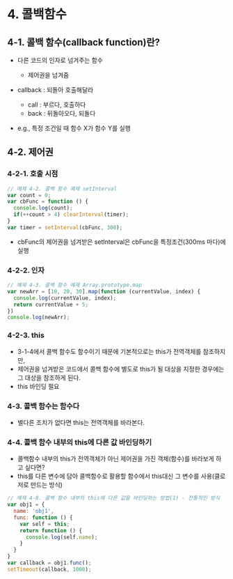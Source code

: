 # 4. 콜백함수

## 4-1. 콜백 함수(callback function)란?
- 다른 코드의 인자로 넘겨주는 함수
  - 제어권을 넘겨줌

- callback : 되돌아 호출해달라
  - call : 부르다, 호출하다
  - back : 뒤돌아오다, 되돌다

- e.g., 특정 조건일 때 함수 X가 함수 Y를 실행

## 4-2. 제어권

### 4-2-1. 호출 시점
```js
// 예제 4-2. 콜백 함수 예제 setInterval
var count = 0;
var cbFunc = function () {
  console.log(count);
  if(++count > 4) clearInterval(timer);
}
var timer = setInterval(cbFunc, 300);
```
- cbFunc의 제어권을 넘겨받은 setInterval은 cbFunc을 특정조건(300ms 마다)에 실행

### 4-2-2. 인자
```js
// 예제 4-3. 콜백 함수 예제 Array.prototype.map
var newArr = [10, 20, 30].map(function (currentValue, index) {
  console.log(currentValue, index);
  return currentValue + 5;
})
console.log(newArr);
```

### 4-2-3. this
- 3-1-4에서 콜백 함수도 함수이기 때문에 기본적으로는 this가 전역객체를 참조하지만,
- 제어권을 넘겨받은 코드에서 콜백 함수에 별도로 this가 될 대상을 지정한 경우에는 그 대상을 참조하게 된다.
- this 바인딩 필요

### 4-3. 콜백 함수는 함수다
- 별다른 조치가 없다면 this는 전역객체를 바라본다.

### 4-4. 콜백 함수 내부의 this에 다른 값 바인딩하기
- 콜백함수 내부의 this가 전역객체가 아닌 제어권을 가진 객체(함수)를 바라보게 하고 싶다면?
- this를 다른 변수에 담아 콜백함수로 활용할 함수에서 this대신 그 변수를 사용(클로저로 만드는 방식)

```js
// 예제 4-8. 콜백 함수 내부의 this에 다른 값을 바인딩하는 방법(1) - 전통적인 방식
var obj1 = {
  name: 'obj1',
  func: function () {
    var self = this;
    return function () {
      console.log(self.name);
    }
  }
}
var callback = obj1.func();
setTimeout(callback, 1000);
```